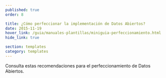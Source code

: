 ```yaml
---
published: true
order: 8

title: ¿Cómo perfeccionar la implementación de Datos Abiertos?
date: 2015-11-19
hover_link: /guia/manuales-plantillas/miniguia-perfeccionamiento.html
hide_link: true

section: templates
category: templates
---
```


Consulta estas recomendaciones para el perfeccionamiento de Datos Abiertos.
